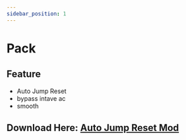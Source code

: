 ```yaml
---
sidebar_position: 1
---
```


# Pack

## Feature
- Auto Jump Reset
- bypass intave ac
- smooth
## Download Here: [Auto Jump Reset Mod](https://firebasestorage.googleapis.com/v0/b/frendacute.appspot.com/o/AutoJumpReset%20mod.rar?alt=media&token=be0b3115-dd0f-477b-aedb-de8e18c162ff)
